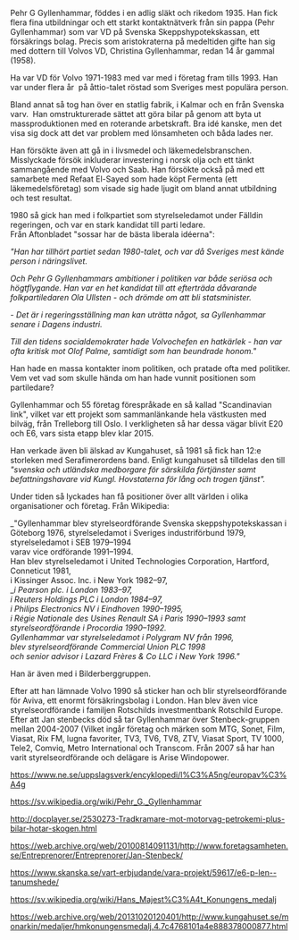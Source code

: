 Pehr G Gyllenhammar, föddes i en adlig släkt och rikedom 1935. Han fick flera fina utbildningar och ett starkt kontaktnätverk från sin pappa (Pehr Gyllenhammar) som var VD på Svenska Skeppshypotekskassan, ett försäkrings bolag. Precis som aristokraterna på medeltiden gifte han sig med dottern till Volvos VD, Christina Gyllenhammar, redan 14 år gammal (1958).

Ha var VD för Volvo 1971-1983 med var med i företag fram tills 1993. Han var under flera år  på åttio-talet röstad som Sveriges mest populära person.

Bland annat så tog han över en statlig fabrik, i Kalmar och en från Svenska varv.  Han omstrukturerade sättet att göra bilar på genom att byta ut massproduktionen med en roterande arbetskraft. Bra idé kanske, men det visa sig dock att det var problem med lönsamheten och båda lades ner.

Han försökte även att gå in i livsmedel och läkemedelsbranschen. Misslyckade försök inkluderar investering i norsk olja och ett tänkt sammangående med Volvo och Saab. Han försökte också på med ett samarbete med Refaat El-Sayed som hade köpt Fermenta (ett läkemedelsföretag) som visade sig hade ljugit om bland annat utbildning och test resultat.

1980 så gick han med i folkpartiet som styrelseledamot under Fälldin regeringen, och var en stark kandidat till parti ledare.  
Från Aftonbladet "sossar har de bästa liberala idéerna":

_"Han har tillhört partiet sedan 1980-talet, och var då Sveriges mest kände person i näringslivet._

_Och Pehr G Gyllenhammars ambitioner i politiken var både seriösa och högtflygande. Han var en het kandidat till att efterträda dåvarande folkpartiledaren Ola Ullsten - och drömde om att bli statsminister._

_- Det är i regeringsställning man kan uträtta något, sa Gyllenhammar senare i Dagens industri._

_Till den tidens socialdemokrater hade Volvochefen en hatkärlek - han var ofta kritisk mot Olof Palme, samtidigt som han beundrade honom."_

Han hade en massa kontakter inom politiken, och pratade ofta med politiker. Vem vet vad som skulle hända om han hade vunnit positionen som partiledare?

Gyllenhammar och 55 företag förespråkade en så kallad "Scandinavian link", vilket var ett projekt som sammanlänkande hela västkusten med bilväg, från Trelleborg till Oslo. I verkligheten så har dessa vägar blivit E20 och E6, vars sista etapp blev klar 2015.

Han verkade även bli älskad av Kungahuset, så 1981 så fick han 12:e storleken med Serafimerordens band. Enligt kungahuset så tilldelas den till _"svenska och utländska medborgare för särskilda förtjänster samt befattningshavare vid Kungl. Hovstaterna för lång och trogen tjänst"._

Under tiden så lyckades han få positioner över allt världen i olika organisationer och företag. Från Wikipedia:

_"Gyllenhammar blev styrelseordförande Svenska skeppshypotekskassan i Göteborg 1976, styrelseledamot i Sveriges industriförbund 1979,  
styrelseledamot i SEB 1979–1994  
varav vice ordförande 1991–1994.  
Han blev styrelseledamot i United Technologies Corporation, Hartford, Conneticut 1981,  
i Kissinger Assoc. Inc. i New York 1982–97,  
__i Pearson plc. i London 1983–97,  
i Reuters Holdings PLC i London 1984–97,  
i Philips Electronics NV i Eindhoven 1990–1995,  
i Régie Nationale des Usines Renault SA i Paris 1990–1993 samt styrelseordförande i Procordia 1990–1992.  
Gyllenhammar var styrelseledamot i Polygram NV från 1996,  
blev styrelseordförande Commercial Union PLC 1998  
och senior advisor i Lazard Frères & Co LLC i New York 1996."_

Han är även med i Bilderberggruppen.

Efter att han lämnade Volvo 1990 så sticker han och blir styrelseordförande för Aviva, ett enormt försäkringsbolag i London. Han blev även vice styrelseordförande i familjen Rotschilds investmentbank Rotschild Europe. Efter att Jan stenbecks död så tar Gyllenhammar över Stenbeck-gruppen mellan 2004-2007 (Vilket ingår företag och märken som MTG, Sonet, Film, Viasat, Rix FM, lugna favoriter, TV3, TV6, TV8, ZTV, Viasat Sport, TV 1000, Tele2, Comviq, Metro International och Transcom. Från 2007 så har han varit styrelseordförande och delägare is Arise Windopower.

https://www.ne.se/uppslagsverk/encyklopedi/l%C3%A5ng/europav%C3%A4g

https://sv.wikipedia.org/wiki/Pehr_G._Gyllenhammar

http://docplayer.se/2530273-Tradkramare-mot-motorvag-petrokemi-plus-bilar-hotar-skogen.html

https://web.archive.org/web/20100814091131/http://www.foretagsamheten.se/Entreprenorer/Entreprenorer/Jan-Stenbeck/

https://www.skanska.se/vart-erbjudande/vara-projekt/59617/e6-p-len--tanumshede/

https://sv.wikipedia.org/wiki/Hans_Majest%C3%A4t_Konungens_medalj

https://web.archive.org/web/20131020120401/http://www.kungahuset.se/monarkin/medaljer/hmkonungensmedalj.4.7c4768101a4e888378000877.html